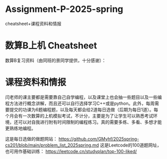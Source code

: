 # Assignment-P-2025-spring
cheatsheet+课程资料和情报

# 数算B上机 Cheatsheet
数算B复习资料（由同班的景同学提供，十分感谢）：


# 课程资料和情报
闫老师的课主要都是需要靠自己自学编程，以及课堂上也会抽一些题目以及一些编程方法进行概念讲解，而且还可以自行选择学习C++或是python。此外，每周需要提交的功课为6题编程题，以及每天都会给2道每日选做（后期为每日1道）。每个月会有一次数算的上机模拟考试，不计分，主要是为了让学生可以熟悉考试环境，还可以对自我进行附有时间限制的编程练习。真的需要多练、多看、多想才能更熟练地编程。

这是每日选做的做题网站： https://github.com/GMyhf/2025spring-cs201/blob/main/problem_list_2025spring.md
这是Leetcode的100道题网址，也可用作基础训练： https://leetcode.cn/studyplan/top-100-liked/
